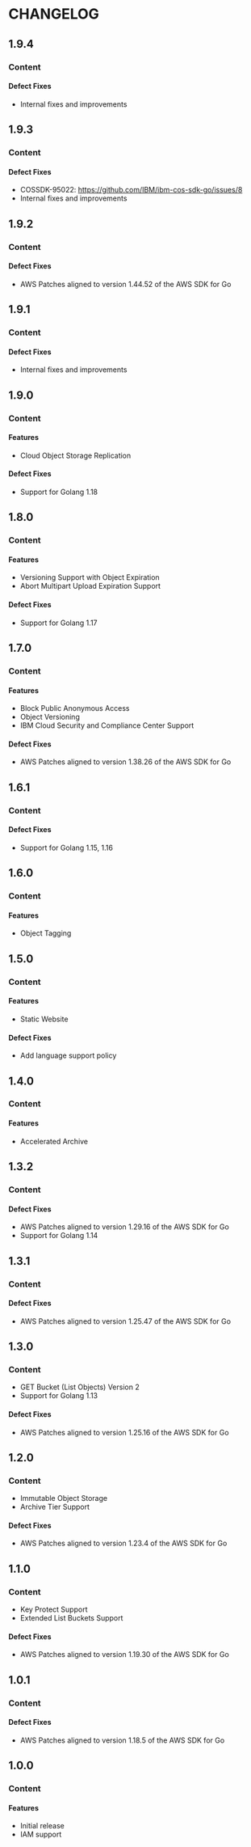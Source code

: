 # CHANGELOG

## 1.9.4

### Content

#### Defect Fixes

* Internal fixes and improvements

## 1.9.3

### Content

#### Defect Fixes

* COSSDK-95022: <https://github.com/IBM/ibm-cos-sdk-go/issues/8>
* Internal fixes and improvements

## 1.9.2

### Content

#### Defect Fixes

* AWS Patches aligned to version 1.44.52 of the AWS SDK for Go

## 1.9.1

### Content

#### Defect Fixes

* Internal fixes and improvements

## 1.9.0

### Content

#### Features

* Cloud Object Storage Replication

#### Defect Fixes

* Support for Golang 1.18

## 1.8.0

### Content

#### Features

* Versioning Support with Object Expiration
* Abort Multipart Upload Expiration Support

#### Defect Fixes

* Support for Golang 1.17

## 1.7.0

### Content

#### Features

* Block Public Anonymous Access
* Object Versioning
* IBM Cloud Security and Compliance Center Support

#### Defect Fixes

* AWS Patches aligned to version 1.38.26 of the AWS SDK for Go

## 1.6.1

### Content

#### Defect Fixes

* Support for Golang 1.15, 1.16

## 1.6.0

### Content

#### Features

* Object Tagging

## 1.5.0

### Content

#### Features

* Static Website

#### Defect Fixes

* Add language support policy

## 1.4.0

### Content

#### Features

* Accelerated Archive

## 1.3.2

### Content

#### Defect Fixes

* AWS Patches aligned to version 1.29.16 of the AWS SDK for Go
* Support for Golang 1.14

## 1.3.1

### Content

#### Defect Fixes

* AWS Patches aligned to version 1.25.47 of the AWS SDK for Go

## 1.3.0

### Content

* GET Bucket (List Objects) Version 2
* Support for Golang 1.13

#### Defect Fixes

* AWS Patches aligned to version 1.25.16 of the AWS SDK for Go

## 1.2.0

### Content

* Immutable Object Storage
* Archive Tier Support

#### Defect Fixes

* AWS Patches aligned to version 1.23.4 of the AWS SDK for Go

## 1.1.0

### Content

* Key Protect Support
* Extended List Buckets Support

#### Defect Fixes

* AWS Patches aligned to version 1.19.30 of the AWS SDK for Go

## 1.0.1

### Content

#### Defect Fixes

* AWS Patches aligned to version 1.18.5 of the AWS SDK for Go

## 1.0.0

### Content

#### Features

* Initial release
* IAM support
